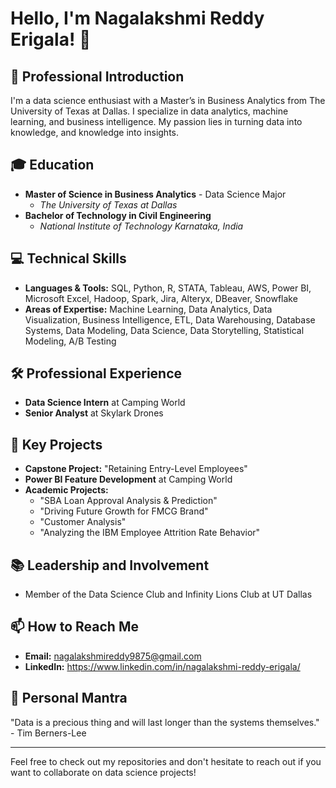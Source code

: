 # Hello, I'm Nagalakshmi Reddy Erigala! 👋

## 🌟 Professional Introduction
I'm a data science enthusiast with a Master’s in Business Analytics from The University of Texas at Dallas. I specialize in data analytics, machine learning, and business intelligence. My passion lies in turning data into knowledge, and knowledge into insights.

## 🎓 Education
- **Master of Science in Business Analytics** - Data Science Major
  - *The University of Texas at Dallas*
- **Bachelor of Technology in Civil Engineering**
  - *National Institute of Technology Karnataka, India*

## 💻 Technical Skills
- **Languages & Tools:** SQL, Python, R, STATA, Tableau, AWS, Power BI, Microsoft Excel, Hadoop, Spark, Jira, Alteryx, DBeaver, Snowflake
- **Areas of Expertise:** Machine Learning, Data Analytics, Data Visualization, Business Intelligence, ETL, Data Warehousing, Database Systems, Data Modeling, Data Science, Data Storytelling, Statistical Modeling, A/B Testing

## 🛠️ Professional Experience
- **Data Science Intern** at Camping World
- **Senior Analyst** at Skylark Drones

## 🌟 Key Projects
- **Capstone Project:** "Retaining Entry-Level Employees"
- **Power BI Feature Development** at Camping World
- **Academic Projects:** 
  - "SBA Loan Approval Analysis & Prediction"
  - "Driving Future Growth for FMCG Brand"
  - "Customer Analysis"
  - "Analyzing the IBM Employee Attrition Rate Behavior"

## 📚 Leadership and Involvement
- Member of the Data Science Club and Infinity Lions Club at UT Dallas

## 📫 How to Reach Me
- **Email:** nagalakshmireddy9875@gmail.com
- **LinkedIn:** https://www.linkedin.com/in/nagalakshmi-reddy-erigala/

## 📝 Personal Mantra
"Data is a precious thing and will last longer than the systems themselves." - Tim Berners-Lee

---

Feel free to check out my repositories and don't hesitate to reach out if you want to collaborate on data science projects!

